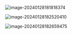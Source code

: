 ![image-20240128181818374](https://zlgan-blog.oss-cn-shenzhen.aliyuncs.com/image-20240128181818374.png)

 ![image-20240128182520410](https://zlgan-blog.oss-cn-shenzhen.aliyuncs.com/image-20240128182520410.png)

![image-20240128182659475](C:\Users\Administrator\AppData\Roaming\Typora\typora-user-images\image-20240128182659475.png)